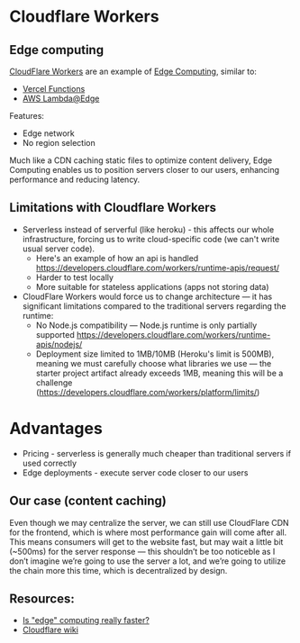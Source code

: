 # Cloudflare Workers

## Edge computing

[CloudFlare Workers](https://developers.cloudflare.com/workers/) are an example of [Edge Computing](https://en.wikipedia.org/wiki/Edge_computing), similar to:
- [Vercel Functions](https://vercel.com/docs/functions)
- [AWS Lambda@Edge](https://aws.amazon.com/lambda/edge/#Dynamic_Web_Application_at_the_Edge)

Features:
- Edge network
- No region selection

Much like a CDN caching static files to optimize content delivery, Edge Computing enables us to position servers closer to our users, enhancing performance and reducing latency.

## Limitations with Cloudflare Workers

- Serverless instead of serverful (like heroku) - this affects our whole infrastructure, forcing us to write cloud-specific code (we can't write usual server code).
    - Here's an example of how an api is handled https://developers.cloudflare.com/workers/runtime-apis/request/
    - Harder to test locally
    - More suitable for stateless applications (apps not storing data)
- CloudFlare Workers would force us to change architecture — it has significant limitations compared to the traditional servers regarding the runtime:
    - No Node.js compatibility — Node.js runtime is only partially supported https://developers.cloudflare.com/workers/runtime-apis/nodejs/
    - Deployment size limited to 1MB/10MB (Heroku's limit is 500MB), meaning we must carefully choose what libraries we use — the starter project artifact already exceeds 1MB, meaning this will be a challenge (https://developers.cloudflare.com/workers/platform/limits/)

# Advantages

- Pricing - serverless is generally much cheaper than traditional servers if used correctly
- Edge deployments - execute server code closer to our users

## Our case (content caching)

Even though we may centralize the server, we can still use CloudFlare CDN for the frontend, which is where most performance gain will come after all. This means consumers will get to the website fast, but may wait a little bit (~500ms) for the server response — this shouldn’t be too noticeble as I don’t imagine we’re going to use the server a lot, and we’re going to utilize the chain more this time, which is decentralized by design.

## Resources:

- [Is "edge" computing really faster?](https://www.youtube.com/watch?v=yOP5-3_WFus)
- [Cloudflare wiki](https://en.wikipedia.org/wiki/Cloudflare)
